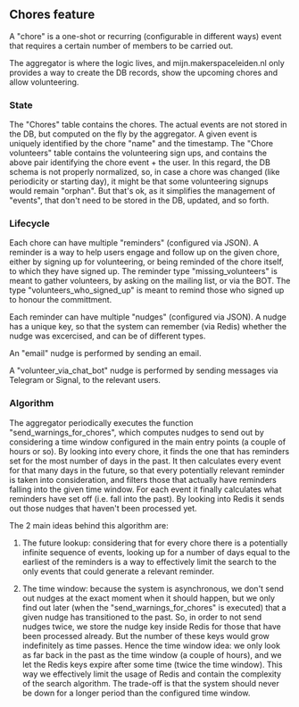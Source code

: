 ## Chores feature

A "chore" is a one-shot or recurring (configurable in different ways) event that requires a certain 
number of members to be carried out.

The aggregator is where the logic lives, and mijn.makerspaceleiden.nl only provides a way to create the DB records, 
show the upcoming chores and allow volunteering.

### State

The "Chores" table contains the chores. The actual events are not stored in the DB, but computed 
on the fly by the aggregator. A given event is uniquely identified by the chore "name" and the 
timestamp. The "Chore volunteers" table contains the volunteering sign ups, and contains the above 
pair identifying the chore event + the user. In this regard, the DB schema is not properly normalized, 
so, in case a chore was changed (like periodicity or starting day), it might be that some volunteering 
signups would remain "orphan". But that's ok, as it simplifies the management of "events", that 
don't need to be stored in the DB, updated, and so forth.

### Lifecycle

Each chore can have multiple "reminders" (configured via JSON). A reminder is a way to help users
engage and follow up on the given chore, either by signing up for volunteering, or being reminded
of the chore itself, to which they have signed up. The reminder type "missing_volunteers" is meant
to gather volunteers, by asking on the mailing list, or via the BOT. The type "volunteers_who_signed_up"
is meant to remind those who signed up to honour the committment.

Each reminder can have multiple "nudges" (configured via JSON). A nudge has a unique key, so that the 
system can remember (via Redis) whether the nudge was excercised, and can be of different types. 

An "email" nudge is performed by sending an email.

A "volunteer_via_chat_bot" nudge is performed by sending messages via Telegram or Signal, to the
relevant users.

### Algorithm

The aggregator periodically executes the function "send_warnings_for_chores", which computes nudges to
send out by considering a time window configured in the main entry points (a couple of hours or so).
By looking into every chore, it finds the one that has reminders set for the most number of days in 
the past. It then calculates every event for that many days in the future, so that every potentially
relevant reminder is taken into consideration, and filters those that actually have reminders falling
into the given time window. For each event it finally calculates what reminders have set off (i.e. fall
into the past). By looking into Redis it sends out those nudges that haven't been processed yet.

The 2 main ideas behind this algorithm are:

1. The future lookup: considering that for every chore there is a potentially infinite sequence of events, 
looking up for a number of days equal to the earliest of the reminders is a way to
effectively limit the search to the only events that could generate a relevant reminder.

2. The time window: because the system is asynchronous, we don't send out nudges at the exact moment
when it should happen, but we only find out later (when the "send_warnings_for_chores" is executed) that
a given nudge has transitioned to the past. So, in order to not send nudges twice, we store the nudge
key inside Redis for those that have been processed already. But the number of these keys would grow 
indefinitely as time passes. Hence the time window idea: we only look as far back in the past as the
time window (a couple of hours), and we let the Redis keys expire after some time (twice the time window).
This way we effectively limit the usage of Redis and contain the complexity of the search algorithm. The
trade-off is that the system should never be down for a longer period than the configured time window.
